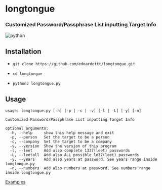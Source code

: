 # longtongue

### Customized Password/Passphrase List inputting Target Info

![python](https://github.com/edoardottt/images/blob/main/black-hat-python-code/python-version.svg)

Installation
----

- `git clone https://github.com/edoardottt/longtongue.git`

- `cd longtongue`

- `python3 longtongue.py`

Usage
----

```
usage: longtongue.py [-h] [-p | -c | -v] [-l | -L] [-y] [-n]

Customized Password/Passphrase List inputting Target Info

optional arguments:
  -h, --help     show this help message and exit
  -p, --person   Set the target to be a person
  -c, --company  Set the target to be a company
  -v, --version  Show the version of this program
  -l, --leet     Add also complete 1337(leet) passwords
  -L, --leetall  Add also ALL possible le37(leet) passwords
  -y, --years    Add also years at password. See years range inside longtongue.py
  -n, --numbers  Add also numbers at password. See numbers range inside longtongue.py
  ```

[Examples](https://github.com/edoardottt/longtongue/wiki/Examples)
